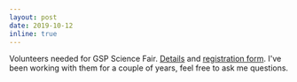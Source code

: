```yaml
---
layout: post
date: 2019-10-12
inline: true
---
```


Volunteers needed for GSP Science Fair. [Details](http://events.r20.constantcontact.com/register/event?llr=sxu8rpdab&oeidk=a07egmlh10d7c487d1f) and [registration form](https://events.r20.constantcontact.com/register/eventReg?oeidk=a07egmlh10d7c487d1f&c=73ab63f0-dab4-11e7-bab5-d4ae52754dbc&ch=73d88e70-dab4-11e7-bab5-d4ae52754dbc). I've been working with them for a couple of years, feel free to ask me questions.
